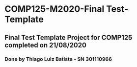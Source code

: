 # COMP125-M2020-Final Test-Template

## Final Test Template Project for COMP125 completed on 21/08/2020

### Done by Thiago Luiz Batista - SN 301110966
